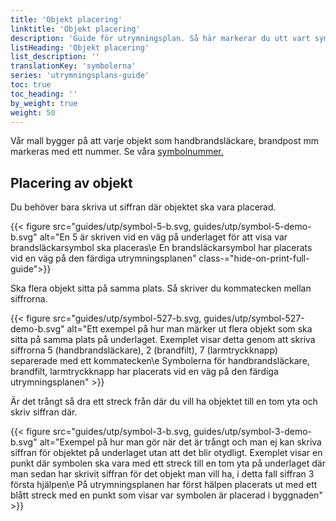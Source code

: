 ```yaml
---
title: 'Objekt placering'
linktitle: 'Objekt placering'
description: 'Guide för utrymningsplan. Så här markerar du utt vart symbolerna ska sitta.'
listHeading: 'Objekt placering'
list_description: ''
translationKey: 'symbolerna'
series: 'utrymningsplans-guide'
toc: true
toc_heading: ''
by_weight: true
weight: 50
---
```


Vår mall bygger på att varje objekt som handbrandsläckare, brandpost mm markeras med ett nummer. Se våra [symbolnummer.](/guider/utrymningsplan/symbolnummer)

## Placering av objekt

Du behöver bara skriva ut siffran där objektet ska vara placerad.

{{< figure src="guides/utp/symbol-5-b.svg, guides/utp/symbol-5-demo-b.svg" alt="En 5 är skriven vid en väg på underlaget för att visa var brandsläckarsymbol ska placeras\e En brandsläckarsymbol har placerats vid en väg på den färdiga utrymningsplanen" class-="hide-on-print-full-guide">}}

Ska flera objekt sitta på samma plats. Så skriver du kommatecken mellan siffrorna. 

{{< figure src="guides/utp/symbol-527-b.svg, guides/utp/symbol-527-demo-b.svg" alt="Ett exempel på hur man märker ut flera objekt som ska sitta på samma plats på underlaget. Exemplet visar detta genom att skriva siffrorna 5 (handbrandsläckare), 2 (brandfilt), 7 (larmtryckknapp) separerade med ett kommatecken\e Symbolerna för handbrandsläckare, brandfilt, larmtryckknapp har placerats vid en väg på den färdiga utrymningsplanen" >}}

Är det trångt så dra ett streck från där du vill ha objektet till en tom yta och skriv siffran där.

{{< figure src="guides/utp/symbol-3-b.svg, guides/utp/symbol-3-demo-b.svg" alt="Exempel på hur man gör när det är trångt och man ej kan skriva siffran för objektet på underlaget utan att det blir otydligt. Exemplet visar en punkt där symbolen ska vara med ett streck till en tom yta på underlaget där man sedan har skrivit siffran för det objekt man vill ha, i detta fall siffran 3 första hjälpen\e På utrymningsplanen har först hälpen placerats ut med ett blått streck med en punkt som visar var symbolen är placerad i byggnaden" >}}